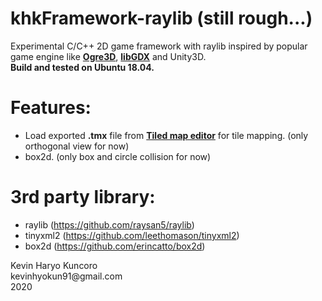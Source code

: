 # khkFramework-raylib (still rough...)
Experimental C/C++ 2D game framework with raylib inspired by popular game engine like **[Ogre3D][1]**, **[libGDX][2]** and Unity3D.
</br>
**Build and tested on Ubuntu 18.04.**

# Features:
  - Load exported **.tmx** file from **[Tiled map editor](https://www.mapeditor.org/)** for tile mapping. (only orthogonal view for now)
  - box2d. (only box and circle collision for now)

# 3rd party library:
  - raylib (https://github.com/raysan5/raylib)
  - tinyxml2 (https://github.com/leethomason/tinyxml2)
  - box2d (https://github.com/erincatto/box2d)

<p>
Kevin Haryo Kuncoro </br>
kevinhyokun91@gmail.com </br>
2020 
</p>

[1]: https://github.com/OGRECave/ogre
[2]: https://github.com/libgdx/libgdx